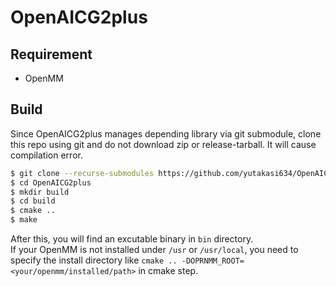 # OpenAICG2plus

## Requirement
- OpenMM

## Build
Since OpenAICG2plus manages depending library via git submodule, clone this repo using git and do not download zip or release-tarball. It will cause compilation error.

```sh
$ git clone --recurse-submodules https://github.com/yutakasi634/OpenAICG2plus.git
$ cd OpenAICG2plus
$ mkdir build
$ cd build
$ cmake ..
$ make
```
After this, you will find an excutable binary in `bin` directory.  
If your OpenMM is not installed under `/usr` or `/usr/local`, you need to specify the install directory like `cmake .. -DOPRNMM_ROOT=<your/openmm/installed/path>` in cmake step.
